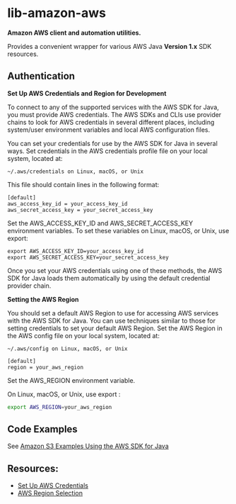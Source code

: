 # lib-amazon-aws

**Amazon AWS client and automation utilities.**

Provides a convenient wrapper for various AWS Java **Version 1.x** SDK resources.



## Authentication

**Set Up AWS Credentials and Region for Development**

To connect to any of the supported services with the AWS SDK for Java, you must provide AWS credentials. The AWS SDKs and CLIs use provider chains to look for AWS credentials in several different places, including system/user environment variables and local AWS configuration files. 

You can set your credentials for use by the AWS SDK for Java in several ways. 
Set credentials in the AWS credentials profile file on your local system, located at:

    ~/.aws/credentials on Linux, macOS, or Unix

This file should contain lines in the following format:

```sg
[default]
aws_access_key_id = your_access_key_id
aws_secret_access_key = your_secret_access_key
```

Set the AWS_ACCESS_KEY_ID and AWS_SECRET_ACCESS_KEY environment variables.
To set these variables on Linux, macOS, or Unix, use export:

```sg
export AWS_ACCESS_KEY_ID=your_access_key_id
export AWS_SECRET_ACCESS_KEY=your_secret_access_key
```

Once you set your AWS credentials using one of these methods, the AWS SDK for Java loads them automatically by using the default credential provider chain.


**Setting the AWS Region**

You should set a default AWS Region to use for accessing AWS services with the AWS SDK for Java.
You can use techniques similar to those for setting credentials to set your default AWS Region.
Set the AWS Region in the AWS config file on your local system, located at:

    ~/.aws/config on Linux, macOS, or Unix
    

```
[default]
region = your_aws_region
```

Set the AWS_REGION environment variable.

On Linux, macOS, or Unix, use export :

```sh
export AWS_REGION=your_aws_region
```


## Code Examples

See [Amazon S3 Examples Using the AWS SDK for Java](https://docs.aws.amazon.com/sdk-for-java/v1/developer-guide/examples-s3.html)

## Resources:

  *  [Set Up AWS Credentials](https://docs.aws.amazon.com/sdk-for-java/v2/developer-guide/setup-credentials.html)
  *  [AWS Region Selection](https://docs.aws.amazon.com/sdk-for-java/v2/developer-guide/java-dg-region-selection.html)

